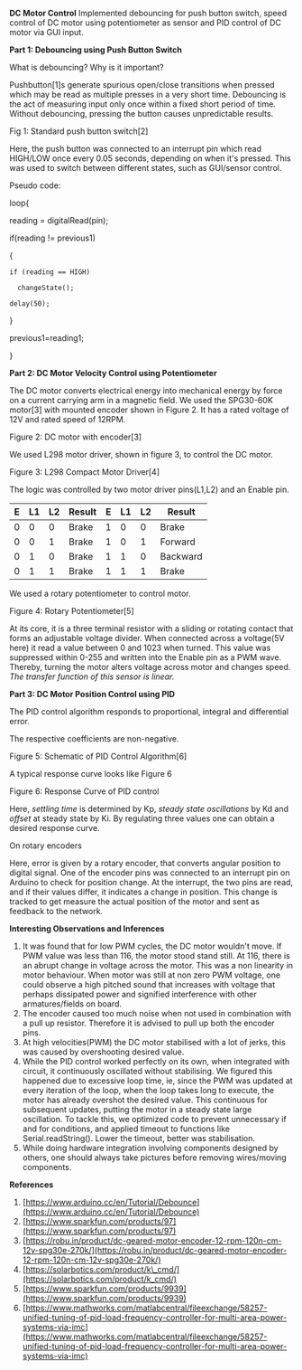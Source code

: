 **DC Motor Control**
Implemented debouncing for push button switch, speed control of DC motor using potentiometer as sensor and PID control of DC motor via GUI input. 

**Part 1: Debouncing using Push Button Switch**

What is debouncing? Why is it important?

Pushbutton[1]s  generate spurious open/close transitions when pressed which may be read as multiple presses in a very short time. Debouncing is the act of measuring input only once within a fixed short period of time. Without debouncing, pressing the button causes unpredictable results.

Fig 1: Standard push button switch[2]

Here, the push button was connected to an interrupt pin which read HIGH/LOW once every 0.05 seconds, depending on when it&#39;s pressed. This was used to switch between different states, such as GUI/sensor control.

Pseudo code:

loop{

reading = digitalRead(pin);

if(reading != previous1)

  {

    if (reading == HIGH)

      changeState();

    delay(50);

  }

  previous1=reading1;

}

**Part 2: DC Motor Velocity Control using Potentiometer**

The DC motor converts electrical energy into mechanical energy by force on a current carrying arm in a magnetic field.   We used the SPG30-60K motor[3] with mounted encoder shown in Figure 2. It has a rated voltage of 12V and rated speed of 12RPM.

Figure 2: DC motor with encoder[3]

We used L298 motor driver, shown in figure 3, to control the DC motor.

Figure 3: L298 Compact Motor Driver[4]

The logic was controlled by two motor driver pins(L1,L2) and an Enable pin.

| E | L1 | L2 | Result | E | L1 | L2 | Result |
| --- | --- | --- | --- | --- | --- | --- | --- |
| 0 | 0 | 0 | Brake | 1 | 0 | 0 | Brake |
| 0 | 0 | 1 | Brake | 1 | 0 | 1 | Forward |
| 0 | 1 | 0 | Brake | 1 | 1 | 0 | Backward |
| 0 | 1 | 1 | Brake | 1 | 1 | 1 | Brake |

We used a rotary potentiometer to control motor.

Figure 4: Rotary Potentiometer[5]

At its core, it is a three terminal resistor with a sliding or rotating contact that forms an adjustable voltage divider. When connected across a voltage(5V here) it read a value between 0 and 1023 when turned. This value was suppressed within 0-255 and written into the Enable pin as a PWM wave. Thereby, turning the motor alters voltage across motor and changes speed. _The transfer function of this sensor is linear._

**Part 3: DC Motor Position Control using PID**

The PID control algorithm responds to proportional, integral and differential error.

The respective coefficients are non-negative.

Figure 5: Schematic of PID Control Algorithm[6]

A typical response curve looks like Figure 6

Figure 6: Response Curve of PID control

Here, _settling time_ is determined by Kp, _steady state oscillations_ by Kd and _offset_ at steady state by Ki. By regulating three values one can obtain a desired response curve.

On rotary encoders

Here, error is given by a rotary encoder, that converts angular position to digital signal. One of the encoder pins was connected to an interrupt pin on Arduino to check for position change. At the interrupt, the two pins are read, and if their values differ, it indicates a change in position. This change is tracked to get measure the actual position of the motor and sent as feedback to the network.

**Interesting Observations and Inferences**

1. It was found that for low PWM cycles, the DC motor wouldn&#39;t move. If PWM value was less than 116, the motor stood stand still. At 116, there is an abrupt change in voltage across the motor. This was a non linearity in motor behaviour. When motor was still at non zero PWM voltage, one could observe a high pitched sound that increases with voltage that perhaps dissipated power and signified interference with other armatures/fields on board.
2. The encoder caused too much noise when not used in combination with a pull up resistor. Therefore it is advised to pull up both the encoder pins.
3. At high velocities(PWM) the DC motor stabilised with a lot of jerks, this was caused by overshooting desired value.
4. While the PID control worked perfectly on its own, when integrated with circuit, it continuously oscillated without stabilising. We figured this happened due to excessive loop time, ie, since the PWM was updated at every iteration of the loop, when the loop takes long to execute, the motor has already overshot the desired value. This continuous for subsequent updates, putting the motor in a steady state large oscillation. To tackle this, we optimized code to prevent unnecessary if and for conditions, and applied timeout to functions like Serial.readString(). Lower the timeout, better was stabilisation.
5. While doing hardware integration involving components designed by others, one should always take pictures before removing wires/moving components.

**References**

1. [https://www.arduino.cc/en/Tutorial/Debounce](https://www.arduino.cc/en/Tutorial/Debounce)
2. [https://www.sparkfun.com/products/97](https://www.sparkfun.com/products/97)
3. [https://robu.in/product/dc-geared-motor-encoder-12-rpm-120n-cm-12v-spg30e-270k/](https://robu.in/product/dc-geared-motor-encoder-12-rpm-120n-cm-12v-spg30e-270k/)
4. [https://solarbotics.com/product/k\_cmd/](https://solarbotics.com/product/k_cmd/)
5. [https://www.sparkfun.com/products/9939](https://www.sparkfun.com/products/9939)
6. [https://www.mathworks.com/matlabcentral/fileexchange/58257-unified-tuning-of-pid-load-frequency-controller-for-multi-area-power-systems-via-imc](https://www.mathworks.com/matlabcentral/fileexchange/58257-unified-tuning-of-pid-load-frequency-controller-for-multi-area-power-systems-via-imc)

